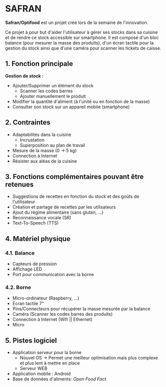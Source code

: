 # SAFRAN

**Safran/Optifood** est un projet créé lors de la semaine de l'innovation.

Ce projet à pour but d'aider l'utilisateur à gérer ses stocks dans sa cuisine et de rendre ce stock accessible sur smartphone.
Il est composé d'un bloc balance (pour mesurer la masse des produits), d'un écran tactile pour la gestion du stock ainsi que d'une caméra pour scanner les tickets de caisse.

## 1. Fonction principale

**Gestion de stock :**

* Ajouter/Supprimer un élément du stock
	* Scanner les codes barres
	* Ajouter manuellement le produit
* Modifier la quantité d'aliment (à l'unité ou en fonction de la masse)
* Consulter son stock sur un appareil mobile (smartphone)


## 2. Contraintes

* Adaptabilités dans la cuisine 
	* Incrustation
	* Superposition au plan de travail
* Mesure de la masse (0 -> 5 kg)
* Connection à Internet
* Résister aux aléas de la cuisine


## 3. Fonctions complémentaires pouvant être retenues

* Suggestions de recettes en fonction du stock et des goûts de l'utilisateur
* Création et partage de recettes par les utilisateurs
* Ajout du régime alimentaire (sans gluten, ...)
* Reconnaissance vocale (SR)
* Text-To-Speech (TTS)


## 4. Matériel physique

### 4.1. Balance

* Capteurs de pression
* Affichage LED
* Port pour communication avec la borne

### 4.2. Borne

* Micro-ordinateur (Raspberry, ...)
* Ecran tactile 7"
* Pins/Connecteurs pour récupérer la masse mesurée par la balance
* Caméra (Scanner les codes barres des produits)
* Connection à Internet (Wifi || Ethernet)
* Micro

## 5. Pistes logiciel

* Application serveur pour la borne
	* Nouvel OS -> Permet une meilleur optimisation mais plus complexe et plus lent à mettre en place
	* Serveur WEB
* Application mobile : Android
* Base de données d'aliments: *Open Food Fact*